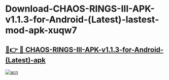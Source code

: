# Download-CHAOS-RINGS-III-APK-v1.1.3-for-Android-(Latest)-lastest-mod-apk-xuqw7

<h2><a href="https://apkcomod.com?title=CHAOS-RINGS-III-APK-v1.1.3-for-Android-(Latest)">🔗👉 🔴 CHAOS-RINGS-III-APK-v1.1.3-for-Android-(Latest)-apk </a></h2>

[![acn](https://github.com/user-attachments/assets/0f9c940e-d8b0-45ae-aac7-cd30a18b3e1c)](https://apkcomod.com?title=CHAOS-RINGS-III-APK-v1.1.3-for-Android-(Latest))
